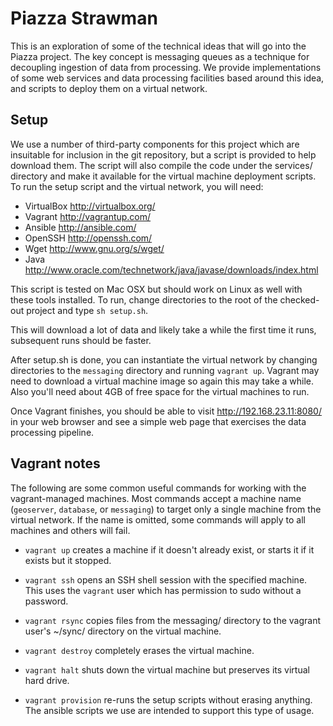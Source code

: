 # Piazza Strawman

This is an exploration of some of the technical ideas that will go into the Piazza project.
The key concept is messaging queues as a technique for decoupling ingestion of data from processing.
We provide implementations of some web services and data processing facilities based around this idea, and scripts to deploy them on a virtual network.

## Setup
We use a number of third-party components for this project which are insuitable for inclusion in the git repository, but a script is provided to help download them.
The script will also compile the code under the services/ directory and make it available for the virtual machine deployment scripts.
To run the setup script and the virtual network, you will need:

   * VirtualBox http://virtualbox.org/
   * Vagrant http://vagrantup.com/
   * Ansible http://ansible.com/
   * OpenSSH http://openssh.com/
   * Wget http://www.gnu.org/s/wget/
   * Java http://www.oracle.com/technetwork/java/javase/downloads/index.html

This script is tested on Mac OSX but should work on Linux as well with these tools installed.
To run, change directories to the root of the checked-out project and type `sh setup.sh`.

This will download a lot of data and likely take a while the first time it runs, subsequent runs should be faster.

After setup.sh is done, you can instantiate the virtual network by changing directories to the `messaging` directory and running `vagrant up`.
Vagrant may need to download a virtual machine image so again this may take a while.
Also you'll need about 4GB of free space for the virtual machines to run.

Once Vagrant finishes, you should be able to visit http://192.168.23.11:8080/ in your web browser and see a simple web page that exercises the data processing pipeline.

## Vagrant notes

The following are some common useful commands for working with the vagrant-managed machines.
Most commands accept a machine name (`geoserver`, `database`, or `messaging`) to target only a single machine from the virtual network.
If the name is omitted, some commands will apply to all machines and others will fail.

* `vagrant up` creates a machine if it doesn't already exist, or starts it if it exists but it stopped.

* `vagrant ssh` opens an SSH shell session with the specified machine.
  This uses the `vagrant` user which has permission to sudo without a password.

* `vagrant rsync` copies files from the messaging/ directory to the vagrant user's ~/sync/ directory on the virtual machine.

* `vagrant destroy` completely erases the virtual machine.

* `vagrant halt` shuts down the virtual machine but preserves its virtual hard drive.

* `vagrant provision` re-runs the setup scripts without erasing anything.
   The ansible scripts we use are intended to support this type of usage.
